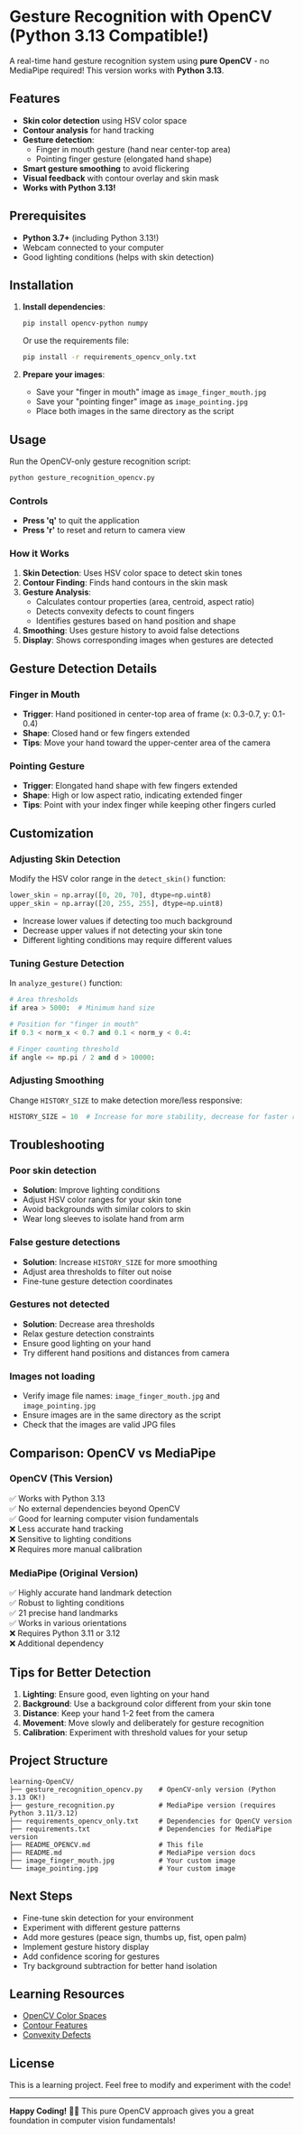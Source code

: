 # Gesture Recognition with OpenCV (Python 3.13 Compatible!)

A real-time hand gesture recognition system using **pure OpenCV** - no MediaPipe required! This version works with **Python 3.13**.

## Features

- **Skin color detection** using HSV color space
- **Contour analysis** for hand tracking
- **Gesture detection**:
  - Finger in mouth gesture (hand near center-top area)
  - Pointing finger gesture (elongated hand shape)
- **Smart gesture smoothing** to avoid flickering
- **Visual feedback** with contour overlay and skin mask
- **Works with Python 3.13!**

## Prerequisites

- **Python 3.7+** (including Python 3.13!)
- Webcam connected to your computer
- Good lighting conditions (helps with skin detection)

## Installation

1. **Install dependencies**:
   ```bash
   pip install opencv-python numpy
   ```
   
   Or use the requirements file:
   ```bash
   pip install -r requirements_opencv_only.txt
   ```

2. **Prepare your images**:
   - Save your "finger in mouth" image as `image_finger_mouth.jpg`
   - Save your "pointing finger" image as `image_pointing.jpg`
   - Place both images in the same directory as the script

## Usage

Run the OpenCV-only gesture recognition script:

```bash
python gesture_recognition_opencv.py
```

### Controls

- **Press 'q'** to quit the application
- **Press 'r'** to reset and return to camera view

### How it Works

1. **Skin Detection**: Uses HSV color space to detect skin tones
2. **Contour Finding**: Finds hand contours in the skin mask
3. **Gesture Analysis**: 
   - Calculates contour properties (area, centroid, aspect ratio)
   - Detects convexity defects to count fingers
   - Identifies gestures based on hand position and shape
4. **Smoothing**: Uses gesture history to avoid false detections
5. **Display**: Shows corresponding images when gestures are detected

## Gesture Detection Details

### Finger in Mouth
- **Trigger**: Hand positioned in center-top area of frame (x: 0.3-0.7, y: 0.1-0.4)
- **Shape**: Closed hand or few fingers extended
- **Tips**: Move your hand toward the upper-center area of the camera

### Pointing Gesture
- **Trigger**: Elongated hand shape with few fingers extended
- **Shape**: High or low aspect ratio, indicating extended finger
- **Tips**: Point with your index finger while keeping other fingers curled

## Customization

### Adjusting Skin Detection

Modify the HSV color range in the `detect_skin()` function:

```python
lower_skin = np.array([0, 20, 70], dtype=np.uint8)
upper_skin = np.array([20, 255, 255], dtype=np.uint8)
```

- Increase lower values if detecting too much background
- Decrease upper values if not detecting your skin tone
- Different lighting conditions may require different values

### Tuning Gesture Detection

In `analyze_gesture()` function:

```python
# Area thresholds
if area > 5000:  # Minimum hand size

# Position for "finger in mouth"
if 0.3 < norm_x < 0.7 and 0.1 < norm_y < 0.4:

# Finger counting threshold
if angle <= np.pi / 2 and d > 10000:
```

### Adjusting Smoothing

Change `HISTORY_SIZE` to make detection more/less responsive:

```python
HISTORY_SIZE = 10  # Increase for more stability, decrease for faster response
```

## Troubleshooting

### Poor skin detection
- **Solution**: Improve lighting conditions
- Adjust HSV color ranges for your skin tone
- Avoid backgrounds with similar colors to skin
- Wear long sleeves to isolate hand from arm

### False gesture detections
- **Solution**: Increase `HISTORY_SIZE` for more smoothing
- Adjust area thresholds to filter out noise
- Fine-tune gesture detection coordinates

### Gestures not detected
- **Solution**: Decrease area thresholds
- Relax gesture detection constraints
- Ensure good lighting on your hand
- Try different hand positions and distances from camera

### Images not loading
- Verify image file names: `image_finger_mouth.jpg` and `image_pointing.jpg`
- Ensure images are in the same directory as the script
- Check that the images are valid JPG files

## Comparison: OpenCV vs MediaPipe

### OpenCV (This Version)
✅ Works with Python 3.13  
✅ No external dependencies beyond OpenCV  
✅ Good for learning computer vision fundamentals  
❌ Less accurate hand tracking  
❌ Sensitive to lighting conditions  
❌ Requires more manual calibration  

### MediaPipe (Original Version)
✅ Highly accurate hand landmark detection  
✅ Robust to lighting conditions  
✅ 21 precise hand landmarks  
✅ Works in various orientations  
❌ Requires Python 3.11 or 3.12  
❌ Additional dependency  

## Tips for Better Detection

1. **Lighting**: Ensure good, even lighting on your hand
2. **Background**: Use a background color different from your skin tone
3. **Distance**: Keep your hand 1-2 feet from the camera
4. **Movement**: Move slowly and deliberately for gesture recognition
5. **Calibration**: Experiment with threshold values for your setup

## Project Structure

```
learning-OpenCV/
├── gesture_recognition_opencv.py    # OpenCV-only version (Python 3.13 OK!)
├── gesture_recognition.py           # MediaPipe version (requires Python 3.11/3.12)
├── requirements_opencv_only.txt     # Dependencies for OpenCV version
├── requirements.txt                 # Dependencies for MediaPipe version
├── README_OPENCV.md                 # This file
├── README.md                        # MediaPipe version docs
├── image_finger_mouth.jpg           # Your custom image
└── image_pointing.jpg               # Your custom image
```

## Next Steps

- Fine-tune skin detection for your environment
- Experiment with different gesture patterns
- Add more gestures (peace sign, thumbs up, fist, open palm)
- Implement gesture history display
- Add confidence scoring for gestures
- Try background subtraction for better hand isolation

## Learning Resources

- [OpenCV Color Spaces](https://docs.opencv.org/4.x/df/d9d/tutorial_py_colorspaces.html)
- [Contour Features](https://docs.opencv.org/4.x/dd/d49/tutorial_py_contour_features.html)
- [Convexity Defects](https://docs.opencv.org/4.x/d7/d1d/tutorial_hull.html)

## License

This is a learning project. Feel free to modify and experiment with the code!

---

**Happy Coding!** 🎥✨ This pure OpenCV approach gives you a great foundation in computer vision fundamentals!


